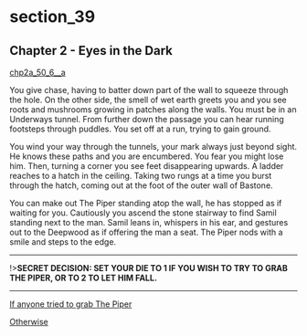 
# section_39

## Chapter 2 - Eyes in the Dark

[chp2a_50_6__a](../../decomp/app/src/main/res/raw/chp2a_50_6__a.mp3 ':include :type=audio')

You give chase, having to batter down part of the wall to squeeze through the hole. On the other side, the smell of wet earth greets you and you see roots and mushrooms growing in patches along the walls. You must be in an Underways tunnel. From further down the passage you can hear running footsteps through puddles. You set off at a run, trying to gain ground.

You wind your way through the tunnels, your mark always just beyond sight. He knows these paths and you are encumbered. You fear you might lose him. Then, turning a corner you see feet disappearing upwards. A ladder reaches to a hatch in the ceiling. Taking two rungs at a time you burst through the hatch, coming out at the foot of the outer wall of Bastone.

You can make out The Piper standing atop the wall, he has stopped as if waiting for you. Cautiously you ascend the stone stairway to find Samil standing next to the man. Samil leans in, whispers in his ear, and gestures out to the Deepwood as if offering the man a seat. The Piper nods with a smile and steps to the edge.

---

!>**SECRET DECISION: SET YOUR DIE TO 1 IF YOU WISH TO TRY TO GRAB THE PIPER, OR TO 2 TO LET HIM FALL.** 

---

[If anyone tried to grab The Piper](output/chapter2/section_40.md)

[Otherwise](output/chapter2/section_41.md)


